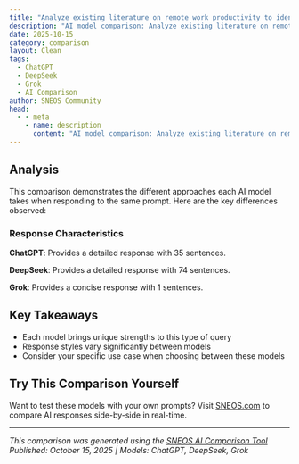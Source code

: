 ```yaml
---
title: "Analyze existing literature on remote work productivity to identify: 1) Understudied populations or contexts, 2) Methodological gaps in current research, 3) Contradictory findings needing resolution, 4) Emerging trends not yet fully explored, 5) Practical applications lacking empirical support"
description: "AI model comparison: Analyze existing literature on remote work productivity to identify: 1) Understudied populations or ..."
date: 2025-10-15
category: comparison
layout: Clean
tags:
  - ChatGPT
  - DeepSeek
  - Grok
  - AI Comparison
author: SNEOS Community
head:
  - - meta
    - name: description
      content: "AI model comparison: Analyze existing literature on remote work productivity to identify: 1) Understudied populations or contexts, 2) Methodo..."
---
```


<ChatComparison
  title="Analyze existing literature on remote work productivity to identify: 1) Understudied populations or contexts, 2) Methodological gaps in current research, 3) Contradictory findings needing resolution, 4) Emerging trends not yet fully explored, 5) Practical applications lacking empirical support"
  prompt="Analyze existing literature on remote work productivity to identify: 1) Understudied populations or contexts, 2) Methodological gaps in current research, 3) Contradictory findings needing resolution, 4) Emerging trends not yet fully explored, 5) Practical applications lacking empirical support"
  :responses='{"ChatGPT": "Certainly! Here is an analysis of existing literature on remote work productivity organized by the five requested categories:\n\n1) **Understudied Populations or Contexts**\n\n- **Blue-collar and manufacturing workers:** Most remote work productivity studies focus on white-collar, knowledge-based industries. Less is known about remote or hybrid arrangements within blue-collar jobs or roles requiring physical presence.\n- **Developing countries:** The majority of research centers on North American and European contexts; there is limited understanding of how remote work impacts productivity in developing nations where infrastructure and cultural norms differ.\n- **Disabled and neurodiverse employees:** Few studies specifically examine how remote work affects productivity among employees with disabilities or neurodiverse conditions (e.g., autism, ADHD) and what accommodations are effective.\n- **Gig economy and freelance workers:** Research tends to address remote work as structured employment rather than irregular or freelance gigs, which may have unique productivity patterns.\n- **Small and medium enterprises (SMEs):** Many studies analyze large corporations, whereas SME remote work dynamics and resource constraints are less explored.\n\n2) **Methodological Gaps in Current Research**\n\n- **Overreliance on self-reported data:** Many studies use surveys or self-assessments, which can introduce bias; objective productivity metrics are underutilized.\n- **Cross-sectional designs:** Longitudinal studies tracking productivity changes over time as employees adapt to remote work remain limited.\n- **Lack of experimental or quasi-experimental designs:** Few studies employ controlled methods to isolate causal impacts of remote work on productivity versus confounding variables.\n- **Limited multisource data:** Combining employee, manager, and organizational data is rare but could yield more comprehensive insights.\n- **Insufficient control for contextual factors:** Variables like home environment quality, childcare demands, and technology access are not consistently accounted for.\n- **Small sample sizes and limited generalizability:** Many studies rely on convenience samples from single organizations or sectors.\n\n3) **Contradictory Findings Needing Resolution**\n\n- **Productivity effects:** Some research finds remote work increases productivity via flexibility and fewer distractions; others report declines due to isolation or communication challenges.\n- **Work-life balance impact:** There is disagreement on whether remote work enhances balance and wellbeing or blurs boundaries, causing burnout and decreased performance.\n- **Role of autonomy:** While autonomy often correlates with higher productivity, some studies find it leads to procrastination or lack of coordination.\n- **Effect of remote work intensity:** The relationship between number of remote workdays and productivity is inconsistent\u2014some show optimal performance at hybrid models, others favor full remote or full in-office.\n- **Collaboration and innovation:** Remote work\u2019s impact on team creativity and spontaneous idea sharing remains debated.\n\n4) **Emerging Trends Not Yet Fully Explored**\n\n- **Hybrid work models:** The productivity implications of flexible, mixed remote/in-office schedules are relatively new and under-researched.\n- **Use of digital collaboration tools:** How tools like Slack, Microsoft Teams, and Zoom mediate productivity and communication effectiveness is still evolving.\n- **Mental health integration:** Linking remote work productivity with mental health outcomes and support interventions needs more empirical attention.\n- **AI and automation in remote work:** The role of emerging technologies in augmenting or replacing tasks remotely has limited study.\n- **Cultural and generational differences:** Variation in productivity impacts by age cohorts or cultural backgrounds is an emerging area.\n- **Environmental and sustainability effects:** The broader indirect influence of remote work on employee productivity through environmental factors (e.g., reduced commute stress) is underexplored.\n\n5) **Practical Applications Lacking Empirical Support**\n\n- **Best practices for home office design:** Recommendations for optimal workspace setups are often anecdotal rather than evidence-based.\n- **Remote onboarding and training:** Effective methods for integrating new hires remotely with sustained productivity require more research.\n- **Performance management frameworks:** Many organizations adopt remote performance metrics without validated models linking them to actual productivity.\n- **Work scheduling policies:** Empirical backing for policies like mandatory \u201Ccore hours\u201D or asynchronous work norms is limited.\n- **Mental health interventions:** Workplace programs aimed at supporting remote employees\u2019 wellbeing and productivity lack rigorous evaluation.\n- **Equity and inclusion strategies:** Practical approaches to ensuring remote work accessibility and fairness have sparse evidence regarding their productivity impact.\n\n---\n\nIf you need, I can also provide key references or suggest directions for future research based on these insights.", "DeepSeek": "Of course. Here is a detailed analysis of the existing literature on remote work productivity, structured according to your request.\n\n### Introduction\n\nThe literature on remote work productivity has exploded, particularly since the COVID-19 pandemic forced a global experiment. Early research often focused on pre-pandemic, voluntary remote work, while recent studies grapple with the mass, mandatory shift. The consensus has moved from a cautious \u0022it can be as productive\u0022 to a more nuanced understanding that productivity outcomes are highly contingent on a multitude of factors.\n\n---\n\n### 1. Understudied Populations or Contexts\n\nMuch of the current research suffers from a \u0022WEIRD\u0022 (Western, Educated, Industrialized, Rich, Democratic) and corporate bias.\n\n*   **Non-White-Collar Workers:** The overwhelming focus is on knowledge workers (e.g., software developers, managers, consultants). There is a critical gap in understanding remote productivity for:\n    *   **Blue-Collar and Hybrid Workers:** Roles like remote equipment monitoring, telemedicine technicians, or customer support that involve both digital and physical tasks.\n    *   **Creative and Artistic Professionals:** How do writers, designers, and musicians maintain creative collaboration and output outside a shared physical space?\n    *   **Education and Academia:** The productivity of K-12 and university educators in terms of curriculum development, student engagement, and research output is under-explored beyond simple measures of \u0022hours worked.\u0022\n*   **Global South and Non-Western Contexts:** Most studies are from North America and Europe. The experience of remote work in regions with less reliable infrastructure (internet, electricity), different cultural norms around work-life boundaries, and varying levels of institutional trust is poorly understood.\n*   **Specific Demographic Groups:**\n    *   **Early-Career Employees:** How does the absence of informal, osmotic learning and mentorship impact their skill development and long-term productivity?\n    *   **Employees with Disabilities:** While often hailed as an accessibility boon, the specific productivity challenges and enablers for people with various disabilities are rarely the central focus of research.\n    *   **Caregivers:** The intersection of remote work and caregiving (for children, elderly parents) is often mentioned anecdotally but lacks deep, longitudinal study on its impact on career progression and sustainable productivity.\n\n### 2. Methodological Gaps in Current Research\n\nThe field is dominated by methods that have significant limitations for capturing the full picture of productivity.\n\n*   **Over-Reliance on Self-Reported Data:** Many studies use surveys asking managers and employees to rate their own or their team\u0027s productivity. This is highly susceptible to bias (social desirability, recency effect, justification bias).\n*   **Short-Termism:** The vast majority of studies cover periods of months, not years. We lack longitudinal data on the long-term effects of remote work on innovation, burnout, career stagnation, and institutional knowledge erosion.\n*   **Lack of Objective and Multidimensional Metrics:** Productivity is often narrowly defined as \u0022tasks completed\u0022 or \u0022hours worked.\u0022\n    *   There is a gap in measuring **creativity, innovation, and complex problem-solving** in remote settings.\n    *   The impact on **collaboration quality** (e.g., the difference between spontaneous \u0022watercooler\u0022 innovation and scheduled meetings) is difficult to quantify but crucial.\n    *   **Network Analysis:** Few studies use tools to map how information flows and collaboration networks change with remote work, which is a more sophisticated measure of team health than simple output.\n*   **Confounding Variables:** Post-2020 studies struggle to disentangle the effects of *remote work* from the effects of a *global pandemic*, which induced widespread anxiety, homeschooling, and a unique social context.\n\n### 3. Contradictory Findings Needing Resolution\n\nSeveral key areas show conflicting results, pointing to the need for more nuanced research.\n\n*   **Collaboration and Innovation:**\n    *   **Finding A:** Remote work leads to more siloed work and a decline in spontaneous, creative exchanges, harming innovation.\n    *   **Finding B:** Remote work forces more deliberate and structured meetings, which can make collaboration more efficient and inclusive for introverts or those in peripheral offices.\n    *   **Resolution Needed:** Under what conditions (team size, task type, leadership style) does remote work hinder or help collaboration and innovation?\n*   **Work-Life Balance and Burnout:**\n    *   **Finding A:** Remote work increases autonomy and reduces commute time, leading to higher job satisfaction and lower burnout.\n    *   **Finding B:** Remote work leads to \u0022always-on\u0022 culture, difficulty disconnecting, and work-home boundary blurring, leading to higher burnout.\n    *   **Resolution Needed:** What individual traits (e.g., personality, home environment) and organizational policies (e.g., \u0022right to disconnect,\u0022 core hours) determine which of these outcomes prevails?\n*   **The \u0022Productivity Paranoia\u0022:**\n    *   **Finding A:** Employees self-report being as or more productive from home.\n    *   **Finding B:** Managers consistently express doubt about the productivity of their unseen teams.\n    *   **Resolution Needed:** Is this a measurement problem (managers lacking good data), a trust problem, or a genuine issue of \u0022presenteeism\u0022 being mistaken for productivity in the office? Resolving this disconnect is critical for organizational trust.\n\n### 4. Emerging Trends Not Yet Fully Explored\n\nThe literature is still catching up to rapid shifts in work models and technology.\n\n*   **Asynchronous-First Work:** The move away from real-time collaboration (synchronous) to a model where work and communication happen on individual schedules (asynchronous). The productivity implications for coordination, speed, and deep work are profound but not yet rigorously studied.\n*   **The Hybrid Model \u0022Productivity Dip\u0022:** Early evidence suggests that hybrid work can be the most challenging model, creating inequality in visibility, complicating scheduling, and failing to capture the full benefits of either remote or in-office work. The optimal structure for hybrid productivity is a major open question.\n*   **AI and Automation Integration:** How is the rapid adoption of generative AI and other automation tools reshaping remote work tasks and productivity metrics? Is it augmenting human capability or creating new forms of surveillance and performance pressure?\n*   **The Impact on Middle Management:** The role of the manager is transforming from overseer to facilitator and coach. The productivity of the *management function itself* in a remote context is a critical new area of study.\n*   **The \u0022Productivity Portfolio\u0022:** The idea that different tasks have different optimal locations (deep work at home, brainstorming in the office). Research on how organizations and individuals can dynamically manage this portfolio is in its infancy.\n\n### 5. Practical Applications Lacking Empirical Support\n\nMany popular managerial practices and tech solutions are implemented based on intuition or vendor claims, not solid evidence.\n\n*   **The Optimal Hybrid Schedule:** There is no empirical consensus on whether a 2-days-in, 3-days-in, or team-based model is superior for productivity. Most policies are based on guesswork.\n*   **Digital Surveillance Tools:** The use of keystroke loggers, screenshot capture, and activity monitoring software is proliferating. While justified as a productivity tool, there is a lack of evidence that this surveillance actually increases meaningful output, and strong anecdotal evidence it destroys trust and morale.\n*   **\u0022Virtual Watercooler\u0022 Platforms:** Tools like Donut or randomized video chats are designed to replicate informal interaction. Their actual efficacy in building social capital and sparking innovation, versus being perceived as a mandatory and awkward chore, is not well-supported by research.\n*   **Mandatory On-Site Days:** Many companies are mandating specific days in the office. There is little evidence that this blanket approach is more effective for productivity than a more flexible, team- or task-based approach.\n*   **Training for Remote Effectiveness:** While many companies offer remote work tool training, there is a lack of robust evidence on the effectiveness of training programs for *remote management*, *asynchronous communication*, and *personal boundary-setting*.\n\n### Conclusion\n\nThe literature on remote work productivity has successfully moved beyond the simple binary question of \u0022is it effective?\u0022 to a more complex exploration of \u0022under what conditions, for whom, and for what types of work is it most effective?\u0022 The major gaps now lie in expanding the scope of who is studied, improving how productivity is measured, resolving key contradictions, exploring nascent trends, and subjecting popular practices to rigorous empirical validation. Future research must be more longitudinal, objective, and nuanced to provide actionable insights for the future of work.", "Grok": "Error calling Grok API."}' published-date="{DateTime.UtcNow:HH:mm}"
/>

## Analysis

This comparison demonstrates the different approaches each AI model takes when responding to the same prompt. Here are the key differences observed:

### Response Characteristics

**ChatGPT**: Provides a detailed response with 35 sentences. 

**DeepSeek**: Provides a detailed response with 74 sentences. 

**Grok**: Provides a concise response with 1 sentences. 

## Key Takeaways

- Each model brings unique strengths to this type of query
- Response styles vary significantly between models
- Consider your specific use case when choosing between these models

## Try This Comparison Yourself

Want to test these models with your own prompts? Visit [SNEOS.com](https://sneos.com) to compare AI responses side-by-side in real-time.

---

*This comparison was generated using the [SNEOS AI Comparison Tool](https://sneos.com)*
*Published: October 15, 2025 | Models: ChatGPT, DeepSeek, Grok*
